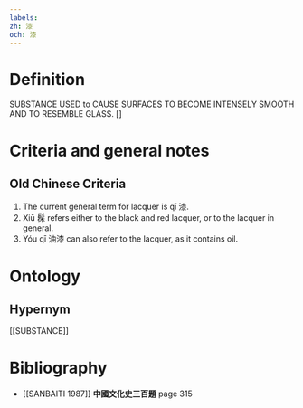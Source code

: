 ```yaml
---
labels: 
zh: 漆
och: 漆
---
```


# Definition
SUBSTANCE USED to CAUSE SURFACES TO BECOME INTENSELY SMOOTH AND TO RESEMBLE GLASS. []
# Criteria and general notes
## Old Chinese Criteria
1. The current general term for lacquer is qī 漆.
2. Xiū 髹 refers either to the black and red lacquer, or to the lacquer in general.
3. Yóu qī 油漆 can also refer to the lacquer, as it contains oil.
# Ontology

## Hypernym
[[SUBSTANCE]]
# Bibliography
- [[SANBAITI 1987]]
**中國文化史三百題** page 315
